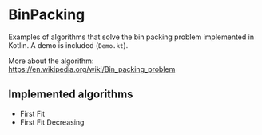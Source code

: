 # BinPacking

Examples of algorithms that solve the bin packing problem implemented in Kotlin.
A demo is included (`Demo.kt`).

More about the algorithm: https://en.wikipedia.org/wiki/Bin_packing_problem

## Implemented algorithms

* First Fit
* First Fit Decreasing
